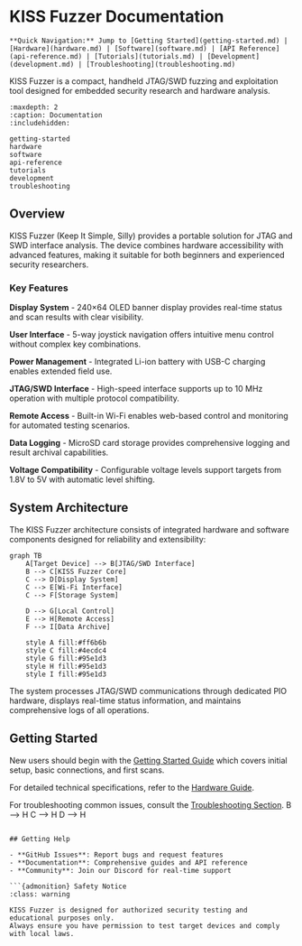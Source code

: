 # KISS Fuzzer Documentation

```{note}
**Quick Navigation:** Jump to [Getting Started](getting-started.md) | [Hardware](hardware.md) | [Software](software.md) | [API Reference](api-reference.md) | [Tutorials](tutorials.md) | [Development](development.md) | [Troubleshooting](troubleshooting.md)
```

KISS Fuzzer is a compact, handheld JTAG/SWD fuzzing and exploitation tool designed for embedded security research and hardware analysis.

```{toctree}
:maxdepth: 2
:caption: Documentation
:includehidden:

getting-started
hardware
software
api-reference
tutorials
development
troubleshooting
```

## Overview

KISS Fuzzer (Keep It Simple, Silly) provides a portable solution for JTAG and SWD interface analysis. The device combines hardware accessibility with advanced features, making it suitable for both beginners and experienced security researchers.

### Key Features

**Display System** - 240×64 OLED banner display provides real-time status and scan results with clear visibility.

**User Interface** - 5-way joystick navigation offers intuitive menu control without complex key combinations.

**Power Management** - Integrated Li-ion battery with USB-C charging enables extended field use.

**JTAG/SWD Interface** - High-speed interface supports up to 10 MHz operation with multiple protocol compatibility.

**Remote Access** - Built-in Wi-Fi enables web-based control and monitoring for automated testing scenarios.

**Data Logging** - MicroSD card storage provides comprehensive logging and result archival capabilities.

**Voltage Compatibility** - Configurable voltage levels support targets from 1.8V to 5V with automatic level shifting.

## System Architecture

The KISS Fuzzer architecture consists of integrated hardware and software components designed for reliability and extensibility:

```{mermaid}
graph TB
    A[Target Device] --> B[JTAG/SWD Interface]
    B --> C[KISS Fuzzer Core]
    C --> D[Display System]
    C --> E[Wi-Fi Interface]
    C --> F[Storage System]
    
    D --> G[Local Control]
    E --> H[Remote Access]
    F --> I[Data Archive]
    
    style A fill:#ff6b6b
    style C fill:#4ecdc4
    style G fill:#95e1d3
    style H fill:#95e1d3
    style I fill:#95e1d3
```

The system processes JTAG/SWD communications through dedicated PIO hardware, displays real-time status information, and maintains comprehensive logs of all operations.

## Getting Started

New users should begin with the [Getting Started Guide](getting-started.md) which covers initial setup, basic connections, and first scans.

For detailed technical specifications, refer to the [Hardware Guide](hardware.md).

For troubleshooting common issues, consult the [Troubleshooting Section](troubleshooting.md).
    B --> H
    C --> H
    D --> H
```

## Getting Help

- **GitHub Issues**: Report bugs and request features
- **Documentation**: Comprehensive guides and API reference
- **Community**: Join our Discord for real-time support

```{admonition} Safety Notice
:class: warning

KISS Fuzzer is designed for authorized security testing and educational purposes only. 
Always ensure you have permission to test target devices and comply with local laws.
```
